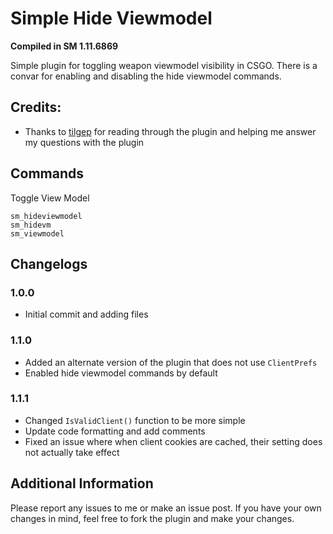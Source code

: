 # Simple Hide Viewmodel
**Compiled in SM 1.11.6869**

Simple plugin for toggling weapon viewmodel visibility in CSGO. There is a convar for enabling and disabling the hide viewmodel commands.

## Credits:
- Thanks to [tilgep](https://steamcommunity.com/id/tilgep/) for reading through the plugin and helping me answer my questions with the plugin

## Commands
Toggle View Model
```
sm_hideviewmodel
sm_hidevm
sm_viewmodel
```

## Changelogs
### 1.0.0
- Initial commit and adding files

### 1.1.0
- Added an alternate version of the plugin that does not use `ClientPrefs`
- Enabled hide viewmodel commands by default

### 1.1.1
- Changed `IsValidClient()` function to be more simple
- Update code formatting and add comments
- Fixed an issue where when client cookies are cached, their setting does not actually take effect

## Additional Information
Please report any issues to me or make an issue post. If you have your own changes in mind, feel free to fork the plugin and make your changes.
